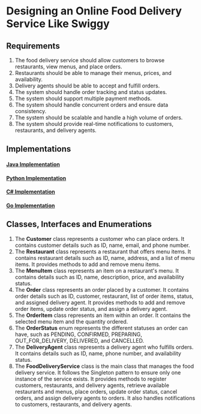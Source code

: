 # Designing an Online Food Delivery Service Like Swiggy

## Requirements
1. The food delivery service should allow customers to browse restaurants, view menus, and place orders.
2. Restaurants should be able to manage their menus, prices, and availability.
3. Delivery agents should be able to accept and fulfill orders.
4. The system should handle order tracking and status updates.
5. The system should support multiple payment methods.
6. The system should handle concurrent orders and ensure data consistency.
7. The system should be scalable and handle a high volume of orders.
8. The system should provide real-time notifications to customers, restaurants, and delivery agents.

## Implementations
#### [Java Implementation](../solutions/java/src/fooddeliveryservice/) 
#### [Python Implementation](../solutions/python/fooddeliveryservice/)
#### [C# Implementation](../solutions/c%23/FoodDeliveryService/)
#### [Go Implementation](../solutions/golang/fooddeliveryservice/)

## Classes, Interfaces and Enumerations
1. The **Customer** class represents a customer who can place orders. It contains customer details such as ID, name, email, and phone number.
2. The **Restaurant** class represents a restaurant that offers menu items. It contains restaurant details such as ID, name, address, and a list of menu items. It provides methods to add and remove menu items.
3. The **MenuItem** class represents an item on a restaurant's menu. It contains details such as ID, name, description, price, and availability status.
4. The **Order** class represents an order placed by a customer. It contains order details such as ID, customer, restaurant, list of order items, status, and assigned delivery agent. It provides methods to add and remove order items, update order status, and assign a delivery agent.
5. The **OrderItem** class represents an item within an order. It contains the selected menu item and the quantity ordered.
6. The **OrderStatus** enum represents the different statuses an order can have, such as PENDING, CONFIRMED, PREPARING, OUT_FOR_DELIVERY, DELIVERED, and CANCELLED.
7. The **DeliveryAgent** class represents a delivery agent who fulfills orders. It contains details such as ID, name, phone number, and availability status.
8. The **FoodDeliveryService** class is the main class that manages the food delivery service. It follows the Singleton pattern to ensure only one instance of the service exists. It provides methods to register customers, restaurants, and delivery agents, retrieve available restaurants and menus, place orders, update order status, cancel orders, and assign delivery agents to orders. It also handles notifications to customers, restaurants, and delivery agents.